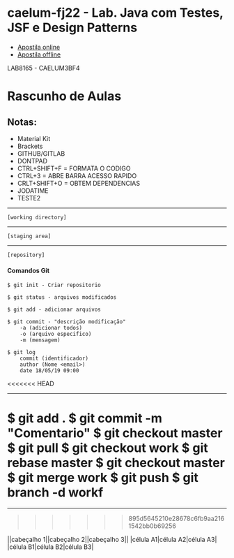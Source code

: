 # caelum-fj22 - Lab. Java com Testes, JSF e Design Patterns

* [Apostila online](https://www.caelum.com.br/apostila-java-testes-jsf-web-services-design-patterns/) 
* [Apostila offline](https://www.caelum.com.br/download/caelum-java-testes-jsf-web-services-design-patterns-fj22.pdf) 

LAB8165 - CAELUM3BF4

 # Rascunho de Aulas


## Notas:

* Material Kit
* Brackets
* GITHUB/GITLAB
* DONTPAD
* CTRL+SHIFT+F = FORMATA O CODIGO
* CTRL+3 = ABRE BARRA ACESSO RAPIDO
* CRLT+SHIFT+O = OBTEM DEPENDENCIAS
* JODATIME
* TESTE2



___________________________________	
	[working directory]
___________________________________	
	[staging area]
___________________________________
	[repository]

#### Comandos Git

	$ git init - Criar repositorio

	$ git status - arquivos modificados
	
	$ git add - adicionar arquivos
	
	$ git commit - "descrição modificação"
		-a (adicionar todos) 
		-o (arquivo especifico)
		-m (mensagem)

	$ git log
		commit (identificador)
		author (Nome <email>)
		date 18/05/19 09:00


<<<<<<< HEAD
__________________________________

$ git add .
$ git commit -m "Comentario" 
$ git checkout master
$ git pull
$ git checkout work
$ git rebase master
$ git checkout master
$ git merge work
$ git push
$ git branch -d workf
=======
___________________________________
>>>>>>> 895d5645210e28678c6fb9aa2161542bb0b69256



||cabeçalho 1||cabeçalho 2||cabeçalho 3||
|célula A1|célula A2|célula A3|
|célula B1|célula B2|célula B3|





